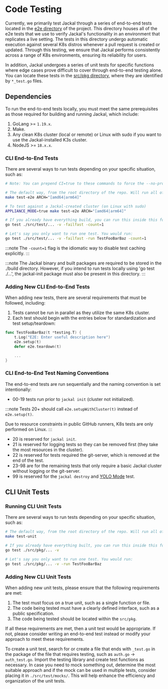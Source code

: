 # Code Testing



Currently, we primarily test Jackal through a series of end-to-end tests located in the [e2e directory](https://github.com/racer159/jackal/tree/main/src/test/e2e) of the project. This directory houses all of the e2e tests that we use to verify Jackal's functionality in an environment that replicates a live setting. The tests in this directory undergo automatic execution against several K8s distros whenever a pull request is created or updated. Through this testing, we ensure that Jackal performs consistently across a range of K8s environments, ensuring its reliability for users.

In addition, Jackal undergoes a series of unit tests for specific functions where edge cases prove difficult to cover through end-to-end testing alone. You can locate these tests in the [src/pkg directory](https://github.com/racer159/jackal/tree/main/src/pkg), where they are identified by `*_test.go` files.

## Dependencies

To run the end-to-end tests locally, you must meet the same prerequisites as those required for building and running Jackal, which include:

1. GoLang >= `1.19.x`.
2. Make.
3. Any clean K8s cluster (local or remote) or Linux with sudo if you want to use the Jackal-installed K3s cluster.
4. NodeJS >= `18.x.x`.

### CLI End-to-End Tests

There are several ways to run tests depending on your specific situation, such as:

``` bash
# Note: You can prepend CI=true to these commands to force the --no-progress flag like CI does

# The default way, from the root directory of the repo. Will run all of the tests against your chosen k8s distro. Will automatically build any binary dependencies that don't already exist.
make test-e2e ARCH="[amd64|arm64]"

# To test against a Jackal-created cluster (on Linux with sudo)
APPLIANCE_MODE=true make test-e2e ARCH="[amd64|arm64]"

# If you already have everything build, you can run this inside this folder. This lets you customize the test run.
go test ./src/test/... -v -failfast -count=1

# Let's say you only want to run one test. You would run:
go test ./src/test/... -v -failfast -run TestFooBarBaz -count=1
```

:::note
The `-count=1` flag is the idiomatic way to disable
test caching explicitly.
:::

:::note
The Jackal binary and built packages are required to be stored in the ./build directory. However, if you intend to run tests locally using 'go test ./...', the jackal-init package must also be present in this directory.
:::

### Adding New CLI End-to-End Tests

When adding new tests, there are several requirements that must be followed, including:

1. Tests cannot be run in parallel as they utilize the same K8s cluster.
2. Each test should begin with the entries below for standardization and test setup/teardown:

```go
func TestFooBarBaz(t *testing.T) {
    t.Log("E2E: Enter useful description here")
    e2e.setup(t)
    defer e2e.teardown(t)

    ...
}
```

### CLI End-to-End Test Naming Conventions

The end-to-end tests are run sequentially and the naming convention is set intentionally:

- 00-19 tests run prior to `jackal init` (cluster not initialized).

:::note
Tests 20+ should call `e2e.setupWithCluster(t)` instead of `e2e.setup(t)`.

Due to resource constraints in public GitHub runners, K8s tests are only performed on Linux.
:::

- 20 is reserved for `jackal init`.
- 21 is reserved for logging tests so they can be removed first (they take the most resources in the cluster).
- 22 is reserved for tests required the git-server, which is removed at the end of the test.
- 23-98 are for the remaining tests that only require a basic Jackal cluster without logging or the git-server.
- 99 is reserved for the `jackal destroy` and [YOLO Mode](../../examples/yolo/README.md) test.

## CLI Unit Tests

### Running CLI Unit Tests

There are several ways to run tests depending on your specific situation, such as:

``` bash
# The default way, from the root directory of the repo. Will run all of the unit tests that are currently defined.
make test-unit

# If you already have everything built, you can run this inside this folder. This lets you customize the test run.
go test ./src/pkg/... -v

# Let's say you only want to run one test. You would run:
go test ./src/pkg/... -v -run TestFooBarBaz
```

### Adding New CLI Unit Tests

When adding new unit tests, please ensure that the following requirements are met:

1. The test must focus on a true unit, such as a single function or file.
2. The code being tested must have a clearly defined interface, such as a public specification.
3. The code being tested should be located within the `src/pkg`.

If all these requirements are met, then a unit test would be appropriate. If not, please consider writing an end-to-end test instead or modify your approach to meet these requirements.

To create a unit test, search for or create a file that ends with `_test.go` in the package of the file that requires testing, such as `auth.go` -> `auth_test.go`. Import the testing library and create test functions as necessary. In case you need to mock something out, determine the most suitable approach and if the mock can be used in multiple tests, consider placing it in  `./src/test/mocks/`. This will help enhance the efficiency and organization of the unit tests.
